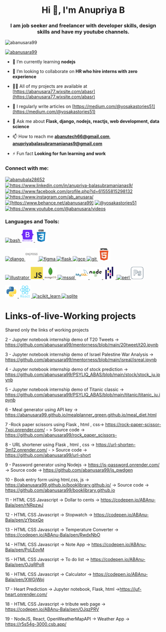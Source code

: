 <h1 align="center">Hi 👋, I'm Anupriya B</h1>
<h3 align="center">I am job seeker and freelancer with developer skills, design skills and have my youtube channels.</h3>

<p align="left"> <img src="https://komarev.com/ghpvc/?username=abanusara99&label=Profile%20views&color=0e75b6&style=flat" alt="abanusara99" /> </p>

<p align="left"> <a href="https://github.com/ryo-ma/github-profile-trophy"><img src="https://github-profile-trophy.vercel.app/?username=abanusara99" alt="abanusara99" /></a> </p>

- 🌱 I’m currently learning **nodejs**

- 👯 I’m looking to collaborate on **HR who hire interns with zero experience**

- 👨‍💻 All of my projects are available at [https://abanusara77.wixsite.com/abasr](https://abanusara77.wixsite.com/abasr)

- 📝 I regularly write articles on [https://medium.com/@yosakastories51](https://medium.com/@yosakastories51)

- 💬 Ask me about **Flask, django, nodejs, reactjs, web development, data science**

- 📫 How to reach me **abanutech66@gmail.com**, **anupriyabalasubramanianas9@gmail.com**

- ⚡ Fun fact **Looking for fun learning and work**

<h3 align="left">Connect with me:</h3>
<p align="left">
<a href="https://twitter.com/abanubala28652" target="blank"><img align="center" src="https://raw.githubusercontent.com/rahuldkjain/github-profile-readme-generator/master/src/images/icons/Social/twitter.svg" alt="abanubala28652" height="30" width="40" /></a>
<a href="https://linkedin.com/in/https://www.linkedin.com/in/anupriya-balasubramanianas9/" target="blank"><img align="center" src="https://raw.githubusercontent.com/rahuldkjain/github-profile-readme-generator/master/src/images/icons/Social/linked-in-alt.svg" alt="https://www.linkedin.com/in/anupriya-balasubramanianas9/" height="30" width="40" /></a>
<a href="https://fb.com/https://www.facebook.com/profile.php?id=61555815298132" target="blank"><img align="center" src="https://raw.githubusercontent.com/rahuldkjain/github-profile-readme-generator/master/src/images/icons/Social/facebook.svg" alt="https://www.facebook.com/profile.php?id=61555815298132" height="30" width="40" /></a>
<a href="https://instagram.com/https://www.instagram.com/ab_anusara/" target="blank"><img align="center" src="https://raw.githubusercontent.com/rahuldkjain/github-profile-readme-generator/master/src/images/icons/Social/instagram.svg" alt="https://www.instagram.com/ab_anusara/" height="30" width="40" /></a>
<a href="https://www.behance.net/https://www.behance.net/abanusara99" target="blank"><img align="center" src="https://raw.githubusercontent.com/rahuldkjain/github-profile-readme-generator/master/src/images/icons/Social/behance.svg" alt="[https://www.behance.net/abanusara99]" height="30" width="40" /></a>
<a href="https://medium.com/@yosakastories51" target="blank"><img align="center" src="https://raw.githubusercontent.com/rahuldkjain/github-profile-readme-generator/master/src/images/icons/Social/medium.svg" alt="@yosakastories51" height="30" width="40" /></a>
<a href="https://www.youtube.com/c/https://www.youtube.com/@abanusara/videos" target="blank"><img align="center" src="https://raw.githubusercontent.com/rahuldkjain/github-profile-readme-generator/master/src/images/icons/Social/youtube.svg" alt="https://www.youtube.com/@abanusara/videos" height="30" width="40" /></a>
</p>

<h3 align="left">Languages and Tools:</h3>
<p align="left"> <a href="https://www.gnu.org/software/bash/" target="_blank" rel="noreferrer"> <img src="https://www.vectorlogo.zone/logos/gnu_bash/gnu_bash-icon.svg" alt="bash" width="40" height="40"/> </a> <a href="https://getbootstrap.com" target="_blank" rel="noreferrer"> <img src="https://raw.githubusercontent.com/devicons/devicon/master/icons/bootstrap/bootstrap-plain-wordmark.svg" alt="bootstrap" width="40" height="40"/> </a> <a href="https://www.w3schools.com/css/" target="_blank" rel="noreferrer"> <img src="https://raw.githubusercontent.com/devicons/devicon/master/icons/css3/css3-original-wordmark.svg" alt="css3" width="40" height="40"/>  </a> <br><br> <a href="https://www.djangoproject.com/" target="_blank" rel="noreferrer"> <img src="https://cdn.worldvectorlogo.com/logos/django.svg" alt="django" width="40" height="40"/> </a> <a href="https://expressjs.com" target="_blank" rel="noreferrer"> <img src="https://raw.githubusercontent.com/devicons/devicon/master/icons/express/express-original-wordmark.svg" alt="express" width="40" height="40"/> </a> <a href="https://www.figma.com/" target="_blank" rel="noreferrer"> <img src="https://www.vectorlogo.zone/logos/figma/figma-icon.svg" alt="figma" width="40" height="40"/>  </a> <a href="https://flask.palletsprojects.com/" target="_blank" rel="noreferrer"> <img src="https://www.vectorlogo.zone/logos/pocoo_flask/pocoo_flask-icon.svg" alt="flask" width="40" height="40"/> </a> <a href="https://cloud.google.com" target="_blank" rel="noreferrer"> <img src="https://www.vectorlogo.zone/logos/google_cloud/google_cloud-icon.svg" alt="gcp" width="40" height="40"/> </a> <a href="https://git-scm.com/" target="_blank" rel="noreferrer"> <img src="https://www.vectorlogo.zone/logos/git-scm/git-scm-icon.svg" alt="git" width="40" height="40"/> </a> <a href="https://www.w3.org/html/" target="_blank" rel="noreferrer"> <img src="https://raw.githubusercontent.com/devicons/devicon/master/icons/html5/html5-original-wordmark.svg" alt="html5" width="40" height="40"/>  </a> <br><br> <a href="https://www.adobe.com/in/products/illustrator.html" target="_blank" rel="noreferrer"> <img src="https://www.vectorlogo.zone/logos/adobe_illustrator/adobe_illustrator-icon.svg" alt="illustrator" width="40" height="40"/> </a> <a href="https://developer.mozilla.org/en-US/docs/Web/JavaScript" target="_blank" rel="noreferrer"> <img src="https://raw.githubusercontent.com/devicons/devicon/master/icons/javascript/javascript-original.svg" alt="javascript" width="40" height="40"/> </a> <a href="https://www.mongodb.com/" target="_blank" rel="noreferrer"> <img src="https://raw.githubusercontent.com/devicons/devicon/master/icons/mongodb/mongodb-original-wordmark.svg" alt="mongodb" width="40" height="40"/> </a> <a href="https://www.microsoft.com/en-us/sql-server" target="_blank" rel="noreferrer"> <img src="https://www.svgrepo.com/show/303229/microsoft-sql-server-logo.svg" alt="mssql" width="40" height="40"/> </a> <a href="https://www.mysql.com/" target="_blank" rel="noreferrer"> <img src="https://raw.githubusercontent.com/devicons/devicon/master/icons/mysql/mysql-original-wordmark.svg" alt="mysql" width="40" height="40"/> </a> <a href="https://nodejs.org" target="_blank" rel="noreferrer"> <img src="https://raw.githubusercontent.com/devicons/devicon/master/icons/nodejs/nodejs-original-wordmark.svg" alt="nodejs" width="40" height="40"/> </a> <a href="https://pandas.pydata.org/" target="_blank" rel="noreferrer"> <img src="https://raw.githubusercontent.com/devicons/devicon/2ae2a900d2f041da66e950e4d48052658d850630/icons/pandas/pandas-original.svg" alt="pandas" width="40" height="40"/> </a> <a href="https://www.perl.org/" target="_blank" rel="noreferrer"> <img src="https://api.iconify.design/logos-perl.svg" alt="perl" width="40" height="40"/> </a> <a href="https://www.photoshop.com/en" target="_blank" rel="noreferrer"> <img src="https://raw.githubusercontent.com/devicons/devicon/master/icons/photoshop/photoshop-line.svg" alt="photoshop" width="40" height="40"/> </a> <br><br> <a href="https://www.python.org" target="_blank" rel="noreferrer"> <img src="https://raw.githubusercontent.com/devicons/devicon/master/icons/python/python-original.svg" alt="python" width="40" height="40"/> </a> <a href="https://reactjs.org/" target="_blank" rel="noreferrer"> <img src="https://raw.githubusercontent.com/devicons/devicon/master/icons/react/react-original-wordmark.svg" alt="react" width="40" height="40"/> </a> <a href="https://scikit-learn.org/" target="_blank" rel="noreferrer"> <img src="https://upload.wikimedia.org/wikipedia/commons/0/05/Scikit_learn_logo_small.svg" alt="scikit_learn" width="40" height="40"/> </a> <a href="https://www.sqlite.org/" target="_blank" rel="noreferrer"> <img src="https://www.vectorlogo.zone/logos/sqlite/sqlite-icon.svg" alt="sqlite" width="40" height="40"/> </a> </p>



# Links-of-live-Working projects
Shared only the links of working projects 

2 - Jupyter notebook internship demo of T20 Tweets -> https://github.com/abanusara99/mentorness/blob/main/20tweet/t20.ipynb

3 - Jupyter notebook internship demo of Israel Palestine War Analysis -> https://github.com/abanusara99/mentorness/blob/main/isreal/isreal.ipynb

4 - Jupyter notebook internship demo of stock prediction -> https://github.com/abanusara99/PSYLIQ_ABAS/blob/main/stock/stock_ju.ipynb

5 - Jupyter notebook internship demo of Titanic classic -> https://github.com/abanusara99/PSYLIQ_ABAS/blob/main/titanic/titanic_ju.ipynb

6 - Meal generator using API key -> https://abanusara99.github.io/mealplanner_green.github.io/meal_diet.html

7 -Rock paper scissors using Flask , html , css-> https://rock-paper-scissor-7xoi.onrender.com/  - > Source code -> https://github.com/abanusara99/rock_paper_scissors-

8 - URL shortener using Flask , html , css ->  https://url-shorten-3m12.onrender.com/  - > Source code -> https://github.com/abanusara99/url-short

9 - Password generator using Nodejs -> https://js-password.onrender.com/ -> Source code -> https://github.com/abanusara99/js_pwdgen


10 - Book entry form using html,css, js -> https://abanusara99.github.io/booklibrary.github.io/  -> Source code -> https://github.com/abanusara99/booklibrary.github.io

11 - HTML CSS Javascript -> Dollar to cents -> https://codepen.io/ABAnu-Bala/pen/rNRpzwJ

12 - HTML CSS Javascript -> Stopwatch -> https://codepen.io/ABAnu-Bala/pen/zYbpxQe

13 -  HTML CSS Javascript -> Temperature Converter -> https://codepen.io/ABAnu-Bala/pen/RwdxNbO

14 -  HTML CSS Javascript -> Note App -> https://codepen.io/ABAnu-Bala/pen/PoLEovM

15 -  HTML CSS Javascript -> To do list -> https://codepen.io/ABAnu-Bala/pen/OJqRPoR

16 -  HTML CSS Javascript -> Calculator  -> https://codepen.io/ABAnu-Bala/pen/XWGjWpj

17 - Heart Prediction -> Jupyter notebook, Flask, html ->https://juf-heart.onrender.com/

18 - HTML CSS Javascript -> tribute web page  -> https://codepen.io/ABAnu-Bala/pen/OJqzPRV

19 - NodeJS, React, OpenWeatherMapAPI -> Weather App -> https://r5s54g-3000.csb.app/ 

